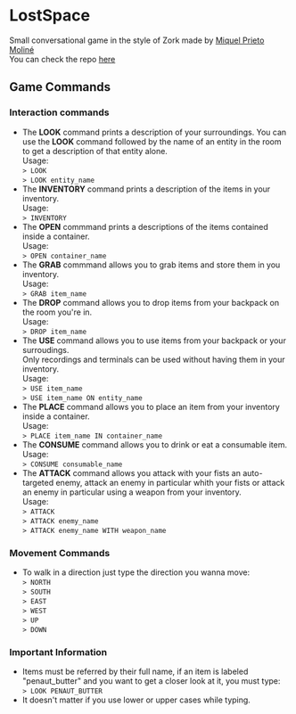 # LostSpace
Small conversational game in the style of Zork made by [Miquel Prieto Moliné](https://github.com/MacXxs) </br>
You can check the repo [here](https://github.com/MacXxs/LostSpace) </br>

## Game Commands
### Interaction commands
- The **LOOK** command prints a description of your surroundings. You can use the **LOOK** command followed by the name of an entity in the room to get a description of that entity alone. </br> Usage: </br>  ```> LOOK``` </br> ```> LOOK entity_name```
- The **INVENTORY** command prints a description of the items in your inventory. </br> Usage: </br> ```> INVENTORY```
- The **OPEN** commmand prints a descriptions of the items contained inside a container. </br> Usage: </br> ```> OPEN container_name```
- The **GRAB** commmand allows you to grab items and store them in you inventory. </br> Usage: </br> ```> GRAB item_name```
- The **DROP** command allows you to drop items from your backpack on the room you're in. </br> Usage: </br> ```> DROP item_name```
- The **USE** command allows you to use items from your backpack or your surroudings. </br> Only recordings and terminals can be used without having them in your inventory. </br> Usage: </br> ```> USE item_name``` </br> ```> USE item_name ON entity_name```
- The **PLACE** command allows you to place an item from your inventory inside a container. </br> Usage: </br> ```> PLACE item_name IN container_name```
- The **CONSUME** command allows you to drink or eat a consumable item. </br> Usage: </br> ```> CONSUME consumable_name```
- The **ATTACK** command allows you attack with your fists an auto-targeted enemy, attack an enemy in particular whith your fists or attack an enemy in particular using a weapon from your inventory. </br> Usage: </br> ```> ATTACK``` </br> ```> ATTACK enemy_name``` </br> ```> ATTACK enemy_name WITH weapon_name```
### Movement Commands
- To walk in a direction just type the direction you wanna move: </br>
```> NORTH``` </br> ```> SOUTH``` </br> ```> EAST``` </br> ```> WEST``` </br> ```> UP``` </br> ```> DOWN```
### Important Information
- Items must be referred by their full name, if an item is labeled "penaut_butter" and you want to get a closer look at it, you must type: </br> ```> LOOK PENAUT_BUTTER```
- It doesn't matter if you use lower or upper cases while typing.
